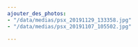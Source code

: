 ```yaml
---
ajouter_des_photos:
- "/data/medias/psx_20191129_133358.jpg"
- "/data/medias/psx_20191107_105502.jpg"

---
```

